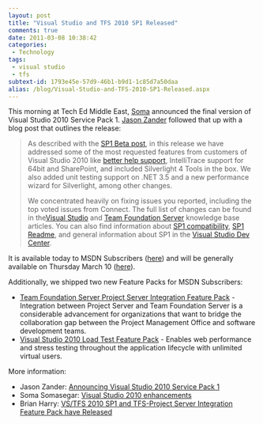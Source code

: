 ```yaml
---
layout: post
title: "Visual Studio and TFS 2010 SP1 Released"
comments: true
date: 2011-03-08 10:38:42
categories:
 - Technology
tags:
 - visual studio
 - tfs
subtext-id: 1793e45e-57d9-46b1-b9d1-1c85d7a50daa
alias: /blog/Visual-Studio-and-TFS-2010-SP1-Released.aspx
---
```


This morning at Tech Ed Middle East, [Soma](http://blogs.msdn.com/b/somasegar/) announced the final version of Visual Studio 2010 Service Pack 1. [Jason Zander](http://blogs.msdn.com/b/jasonz/) followed that up with a blog post that outlines the release:

> As described with the [SP1 Beta post](http://blogs.msdn.com/b/jasonz/archive/2010/12/07/announcing-visual-studio-2010-service-pack-1-beta.aspx), in this release we have addressed some of the most requested features from customers of Visual Studio 2010 like [better help support](http://go.microsoft.com/fwlink/?LinkId=212876), IntelliTrace support for 64bit and SharePoint, and included Silverlight 4 Tools in the box. We also added unit testing support on .NET 3.5 and a new performance wizard for Silverlight, among other changes.
> 
> We concentrated heavily on fixing issues you reported, including the top voted issues from Connect. The full list of changes can be found in the[Visual Studio](http://go.microsoft.com/fwlink/?LinkId=210191) and [Team Foundation Server](http://go.microsoft.com/fwlink/?LinkId=212641) knowledge base articles. You can also find information about [SP1 compatibility](http://go.microsoft.com/fwlink/?LinkId=212875), [SP1 Readme](http://go.microsoft.com/fwlink/?LinkId=210711), and general information about SP1 in the [Visual Studio Dev Center](http://msdn.microsoft.com/en-us/vstudio/aa718359).

<!-- more -->

It is available today to MSDN Subscribers ([here](http://go.microsoft.com/fwlink/?LinkID=207267)) and will be generally available on Thursday March 10 ([here](http://go.microsoft.com/fwlink/?LinkId=209902)).

Additionally, we shipped two new Feature Packs for MSDN Subscribers:

* [Team Foundation Server Project Server Integration Feature Pack](http://go.microsoft.com/fwlink/?LinkId=212877) - Integration between Project Server and Team Foundation Server is a considerable advancement for organizations that want to bridge the collaboration gap between the Project Management Office and software development teams. 
* [Visual Studio 2010 Load Test Feature Pack](http://go.microsoft.com/fwlink/?LinkId=212878) - Enables web performance and stress testing throughout the application lifecycle with unlimited virtual users. 

More information:

* Jason Zander: [Announcing Visual Studio 2010 Service Pack 1](http://blogs.msdn.com/b/jasonz/archive/2011/03/08/announcing-visual-studio-2010-service-pack-1.aspx)
* Soma Somasegar: [Visual Studio 2010 enhancements](http://blogs.msdn.com/b/somasegar/archive/2011/03/07/visual-studio-2010-enhancements.aspx)
* Brian Harry: [VS/TFS 2010 SP1 and TFS-Project Server Integration Feature Pack have Released](http://blogs.msdn.com/b/bharry/archive/2011/03/08/vs-tfs-2010-sp1-and-tfs-project-server-integration-feature-pack-have-released.aspx)
